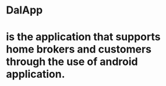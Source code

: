 # DalApp
# is the application that supports home brokers and customers through the use of android application.

